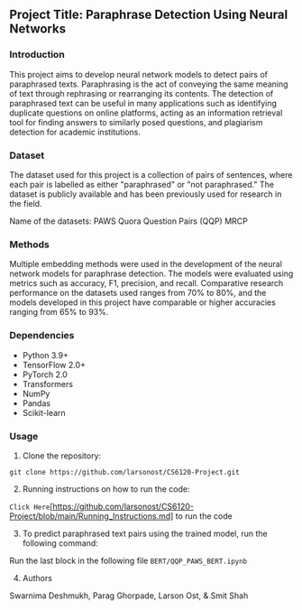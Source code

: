 ## Project Title: Paraphrase Detection Using Neural Networks

### Introduction
This project aims to develop neural network models to detect pairs of paraphrased texts. Paraphrasing is the act of conveying the same meaning of text through rephrasing or rearranging its contents. The detection of paraphrased text can be useful in many applications such as identifying duplicate questions on online platforms, acting as an information retrieval tool for finding answers to similarly posed questions, and plagiarism detection for academic institutions. 

### Dataset
The dataset used for this project is a collection of pairs of sentences, where each pair is labelled as either "paraphrased" or "not paraphrased." The dataset is publicly available and has been previously used for research in the field.

Name of the datasets:
PAWS
Quora Question Pairs (QQP)
MRCP

### Methods
Multiple embedding methods were used in the development of the neural network models for paraphrase detection. The models were evaluated using metrics such as accuracy, F1, precision, and recall. Comparative research performance on the datasets used ranges from 70% to 80%, and the models developed in this project have comparable or higher accuracies ranging from 65% to 93%.

### Dependencies
- Python 3.9+
- TensorFlow 2.0+
- PyTorch 2.0
- Transformers
- NumPy
- Pandas
- Scikit-learn


### Usage
1. Clone the repository:

`git clone https://github.com/larsonost/CS6120-Project.git`

2. Running instructions on how to run the code:

`Click Here`[https://github.com/larsonost/CS6120-Project/blob/main/Running_Instructions.md] to run the code

3. To predict paraphrased text pairs using the trained model, run the following command:

Run the last block in the following file `BERT/QQP_PAWS_BERT.ipynb`

4. Authors

Swarnima Deshmukh, Parag Ghorpade, Larson Ost, & Smit Shah
